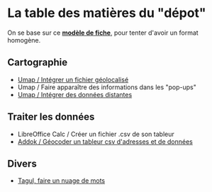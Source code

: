 # La table des matières du "dépot"
On se base sur ce **[modèle de fiche](http://www.multibao.org/infolab-cd33/datalunch/z-modele-fiche.md)**, pour tenter d'avoir un format homogène.

## Cartographie
- [Umap / Intégrer un fichier géolocalisé](http://www.multibao.org/infolab-cd33/datalunch/umap-donnees-geolocalisees.md)
- Umap / Faire apparaître des informations dans les "pop-ups"
- [Umap / Intégrer des données distantes](http://www.multibao.org/infolab-cd33/datalunch/umap_donnees_dynamiques.md)


## Traiter les données
- LibreOffice Calc / Créer un fichier .csv de son tableur
- [Addok / Géocoder un tableur csv d'adresses et de données](http://www.multibao.org/infolab-cd33/datalunch/geocodage_et_umap.md)

## Divers
- [Tagul, faire un nuage de mots](http://www.multibao.org/infolab-cd33/datalunch/tagul_nuage-de-mots.md)
